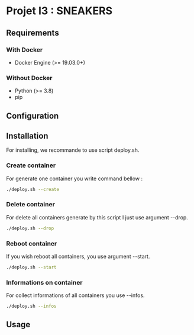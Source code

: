 # Projet I3 : SNEAKERS
## Requirements
### With Docker
* Docker Engine (>= 19.03.0+)
### Without Docker
* Python (>= 3.8)
* pip
## Configuration
## Installation
For installing, we recommande to use script deploy.sh. 
### Create container
For generate one container you write command bellow :
```bash
./deploy.sh --create
```
### Delete container
For delete all containers generate by this script I just use argument --drop.
```bash
./deploy.sh --drop
```
### Reboot container
If you wish reboot all containers, you use argument --start.
```bash
./deploy.sh --start
```
### Informations on container
For collect informations of all containers you use --infos.
```bash
./deploy.sh --infos
```
## Usage
